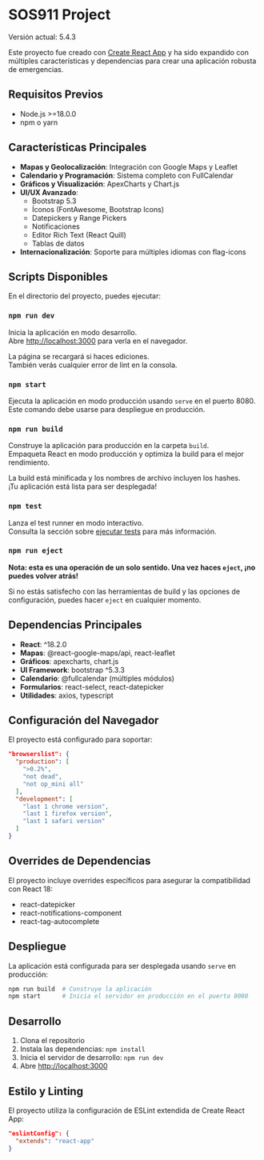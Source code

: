 # SOS911 Project

Versión actual: 5.4.3

Este proyecto fue creado con [Create React App](https://github.com/facebook/create-react-app) y ha sido expandido con múltiples características y dependencias para crear una aplicación robusta de emergencias.

## Requisitos Previos

- Node.js >=18.0.0
- npm o yarn

## Características Principales

- **Mapas y Geolocalización**: Integración con Google Maps y Leaflet
- **Calendario y Programación**: Sistema completo con FullCalendar
- **Gráficos y Visualización**: ApexCharts y Chart.js
- **UI/UX Avanzado**: 
  - Bootstrap 5.3
  - Íconos (FontAwesome, Bootstrap Icons)
  - Datepickers y Range Pickers
  - Notificaciones
  - Editor Rich Text (React Quill)
  - Tablas de datos
- **Internacionalización**: Soporte para múltiples idiomas con flag-icons

## Scripts Disponibles

En el directorio del proyecto, puedes ejecutar:

### `npm run dev`

Inicia la aplicación en modo desarrollo.\
Abre [http://localhost:3000](http://localhost:3000) para verla en el navegador.

La página se recargará si haces ediciones.\
También verás cualquier error de lint en la consola.

### `npm start`

Ejecuta la aplicación en modo producción usando `serve` en el puerto 8080.\
Este comando debe usarse para despliegue en producción.

### `npm run build`

Construye la aplicación para producción en la carpeta `build`.\
Empaqueta React en modo producción y optimiza la build para el mejor rendimiento.

La build está minificada y los nombres de archivo incluyen los hashes.\
¡Tu aplicación está lista para ser desplegada!

### `npm test`

Lanza el test runner en modo interactivo.\
Consulta la sección sobre [ejecutar tests](https://facebook.github.io/create-react-app/docs/running-tests) para más información.

### `npm run eject`

**Nota: esta es una operación de un solo sentido. Una vez haces `eject`, ¡no puedes volver atrás!**

Si no estás satisfecho con las herramientas de build y las opciones de configuración, puedes hacer `eject` en cualquier momento.


## Dependencias Principales

- **React**: ^18.2.0
- **Mapas**: @react-google-maps/api, react-leaflet
- **Gráficos**: apexcharts, chart.js
- **UI Framework**: bootstrap ^5.3.3
- **Calendario**: @fullcalendar (múltiples módulos)
- **Formularios**: react-select, react-datepicker
- **Utilidades**: axios, typescript

## Configuración del Navegador

El proyecto está configurado para soportar:

```json
"browserslist": {
  "production": [
    ">0.2%",
    "not dead",
    "not op_mini all"
  ],
  "development": [
    "last 1 chrome version",
    "last 1 firefox version",
    "last 1 safari version"
  ]
}
```

## Overrides de Dependencias

El proyecto incluye overrides específicos para asegurar la compatibilidad con React 18:

- react-datepicker
- react-notifications-component
- react-tag-autocomplete

## Despliegue

La aplicación está configurada para ser desplegada usando `serve` en producción:

```bash
npm run build  # Construye la aplicación
npm start      # Inicia el servidor en producción en el puerto 8080
```

## Desarrollo

1. Clona el repositorio
2. Instala las dependencias: `npm install`
3. Inicia el servidor de desarrollo: `npm run dev`
4. Abre [http://localhost:3000](http://localhost:3000)

## Estilo y Linting

El proyecto utiliza la configuración de ESLint extendida de Create React App:

```json
"eslintConfig": {
  "extends": "react-app"
}
```